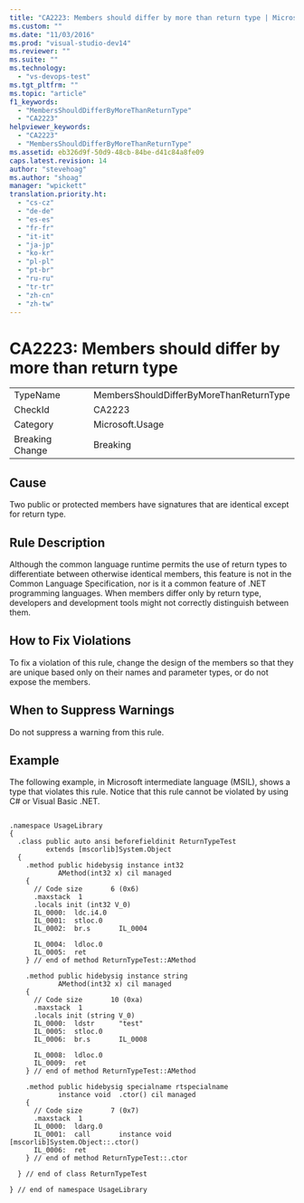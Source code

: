 ```yaml
---
title: "CA2223: Members should differ by more than return type | Microsoft Docs"
ms.custom: ""
ms.date: "11/03/2016"
ms.prod: "visual-studio-dev14"
ms.reviewer: ""
ms.suite: ""
ms.technology: 
  - "vs-devops-test"
ms.tgt_pltfrm: ""
ms.topic: "article"
f1_keywords: 
  - "MembersShouldDifferByMoreThanReturnType"
  - "CA2223"
helpviewer_keywords: 
  - "CA2223"
  - "MembersShouldDifferByMoreThanReturnType"
ms.assetid: eb326d9f-50d9-48cb-84be-d41c84a8fe09
caps.latest.revision: 14
author: "stevehoag"
ms.author: "shoag"
manager: "wpickett"
translation.priority.ht: 
  - "cs-cz"
  - "de-de"
  - "es-es"
  - "fr-fr"
  - "it-it"
  - "ja-jp"
  - "ko-kr"
  - "pl-pl"
  - "pt-br"
  - "ru-ru"
  - "tr-tr"
  - "zh-cn"
  - "zh-tw"
---
```

# CA2223: Members should differ by more than return type
|||  
|-|-|  
|TypeName|MembersShouldDifferByMoreThanReturnType|  
|CheckId|CA2223|  
|Category|Microsoft.Usage|  
|Breaking Change|Breaking|  
  
## Cause  
 Two public or protected members have signatures that are identical except for return type.  
  
## Rule Description  
 Although the common language runtime permits the use of return types to differentiate between otherwise identical members, this feature is not in the Common Language Specification, nor is it a common feature of .NET programming languages. When members differ only by return type, developers and development tools might not correctly distinguish between them.  
  
## How to Fix Violations  
 To fix a violation of this rule, change the design of the members so that they are unique based only on their names and parameter types, or do not expose the members.  
  
## When to Suppress Warnings  
 Do not suppress a warning from this rule.  
  
## Example  
 The following example, in Microsoft intermediate language (MSIL), shows a type that violates this rule. Notice that this rule cannot be violated by using C# or Visual Basic .NET.  
  
```  
  
.namespace UsageLibrary  
{  
  .class public auto ansi beforefieldinit ReturnTypeTest  
         extends [mscorlib]System.Object  
  {  
    .method public hidebysig instance int32  
            AMethod(int32 x) cil managed  
    {  
      // Code size       6 (0x6)  
      .maxstack  1  
      .locals init (int32 V_0)  
      IL_0000:  ldc.i4.0  
      IL_0001:  stloc.0  
      IL_0002:  br.s       IL_0004  
  
      IL_0004:  ldloc.0  
      IL_0005:  ret  
    } // end of method ReturnTypeTest::AMethod  
  
    .method public hidebysig instance string  
            AMethod(int32 x) cil managed  
    {  
      // Code size       10 (0xa)  
      .maxstack  1  
      .locals init (string V_0)  
      IL_0000:  ldstr      "test"  
      IL_0005:  stloc.0  
      IL_0006:  br.s       IL_0008  
  
      IL_0008:  ldloc.0  
      IL_0009:  ret  
    } // end of method ReturnTypeTest::AMethod  
  
    .method public hidebysig specialname rtspecialname  
            instance void  .ctor() cil managed  
    {  
      // Code size       7 (0x7)  
      .maxstack  1  
      IL_0000:  ldarg.0  
      IL_0001:  call       instance void [mscorlib]System.Object::.ctor()  
      IL_0006:  ret  
    } // end of method ReturnTypeTest::.ctor  
  
  } // end of class ReturnTypeTest  
  
} // end of namespace UsageLibrary  
  
```